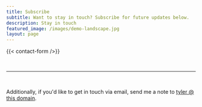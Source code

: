 ```yaml
---
title: Subscribe
subtitle: Want to stay in touch? Subscribe for future updates below.
description: Stay in touch
featured_image: /images/demo-landscape.jpg
layout: page
---
```


{{< contact-form />}}

<br>
<hr>
<br>

Additionally, if you'd like to get in touch via email, send me a note to [tyler @ this domain](mailto:tyler@tylerrouze.com).
